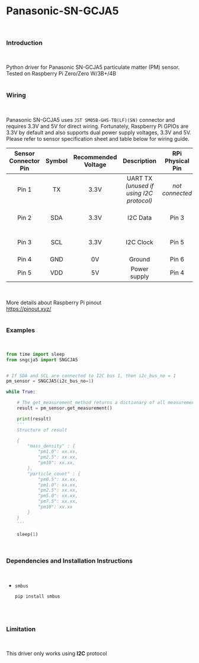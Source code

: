 # Panasonic-SN-GCJA5
<br>

### **Introduction**
<br>

Python driver for Panasonic SN-GCJA5 particulate matter (PM) sensor. Tested on Raspberry Pi Zero/Zero W/3B+/4B<br>
<br>


### **Wiring**
<br>

Panasonic SN-GCJA5 uses `JST SM05B-GHS-TB(LF)(SN)` connector and requires 3.3V and 5V for direct wiring. 
Fortunately, Raspberry Pi GPIOs are 3.3V by default and also supports dual power supply voltages, 3.3V and 5V. 
Please refer to sensor specification sheet and table below for wiring guide.
<br>

| Sensor Connector Pin | Symbol | Recommended Voltage | Description | RPi Physical Pin | RPi I/O |
| :---: | :---: | :---: | :---: | :---: | :---: |
| Pin 1 | TX | 3.3V | UART TX *(unused if using I2C protocol)* | *not connected* | |
| Pin 2 | SDA | 3.3V | I2C Data | Pin 3 | GPIO2 (I2C1 SDA) |
| Pin 3 | SCL | 3.3V | I2C Clock | Pin 5 | GPIO3 (I2C1 SCL) |
| Pin 4 | GND | 0V | Ground | Pin 6 | Ground |
| Pin 5 | VDD | 5V | Power supply | Pin 4 | 5v Power |
<br>

More details about Raspberry Pi pinout<br>
<https://pinout.xyz/><br>
<br>


### **Examples**
<br>

```python
from time import sleep
from sngcja5 import SNGCJA5


# If SDA and SCL are connected to I2C bus 1, then i2c_bus_no = 1
pm_sensor = SNGCJA5(i2c_bus_no=1)

while True:

    # The get_measurement method returns a dictionary of all measurement value 
    result = pm_sensor.get_measurement()

    print(result)
    '''
    Structure of result

    {
        "mass_density" : {
            "pm1.0": xx.xx,
            "pm2.5": xx.xx,
            "pm10": xx.xx,
        },
        "particle_count" : {
            "pm0.5": xx.xx, 
            "pm1.0": xx.xx, 
            "pm2.5": xx.xx,
            "pm5.0": xx.xx, 
            "pm7.5": xx.xx, 
            "pm10": xx.xx
        }
    }
    '''

    sleep(1)

```
<br>

### **Dependencies and Installation Instructions**
<br>

* `smbus`<br>
    ```
    pip install smbus
    ```
<br>
<br>

### **Limitation**
<br>

This driver only works using **I2C** protocol

